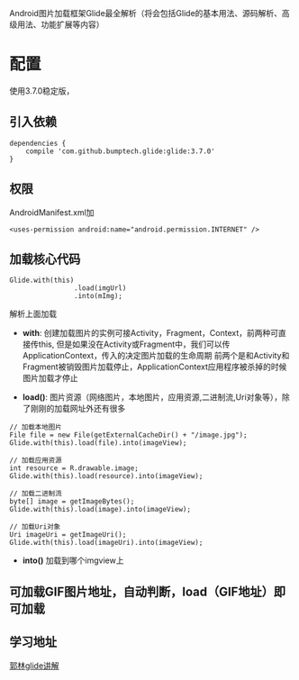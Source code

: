 Android图片加载框架Glide最全解析（将会包括Glide的基本用法、源码解析、高级用法、功能扩展等内容）

# 配置

使用3.7.0稳定版，

## 引入依赖

```
dependencies {
    compile 'com.github.bumptech.glide:glide:3.7.0'
}
```
## 权限
AndroidManifest.xml加

```
<uses-permission android:name="android.permission.INTERNET" />
```
 ## 加载核心代码

```
Glide.with(this)
                .load(imgUrl)
                .into(mImg);
```

解析上面加载

- **with**:  创建加载图片的实例可接Activity，Fragment，Context，前两种可直接传this,
但是如果没在Activity或Fragment中，我们可以传ApplicationContext，传入的决定图片加载的生命周期
前两个是和Activity和Fragment被销毁图片加载停止，ApplicationContext应用程序被杀掉的时候图片加载才停止

- **load()**:
图片资源（网络图片，本地图片，应用资源,二进制流,Uri对象等），除了刚刚的加载网址外还有很多

```
// 加载本地图片
File file = new File(getExternalCacheDir() + "/image.jpg");
Glide.with(this).load(file).into(imageView);

// 加载应用资源
int resource = R.drawable.image;
Glide.with(this).load(resource).into(imageView);

// 加载二进制流
byte[] image = getImageBytes();
Glide.with(this).load(image).into(imageView);

// 加载Uri对象
Uri imageUri = getImageUri();
Glide.with(this).load(imageUri).into(imageView);
```

- **into()** 加载到哪个imgview上

## 可加载GIF图片地址，自动判断，load（GIF地址）即可加载



## 学习地址

[郭林glide讲解](http://blog.csdn.net/guolin_blog/article/details/53759439)


